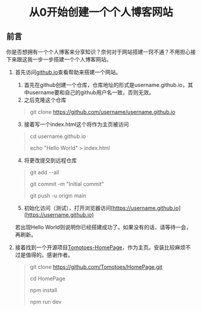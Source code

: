 # <center>从0开始创建一个个人博客网站</center>

## 前言
你是否想拥有一个个人博客来分享知识？奈何对于网站搭建一窍不通？不用担心接下来跟这我一步一步搭建一个个人博客网站。
1. 首先访问[github.io](https://github.io)查看帮助来搭建一个网站。
   1. 首先在github创建一个仓库，仓库地址的形式是username.github.io，其中username要和自己的github用户名一致，否则无效。
   2. 之后克隆这个仓库
    > git clone https://github.com/username/username.github.io 
   3.  接着写一个index.html这个将作为主页被访问
    >cd username.github.io
    >
    >echo "Hello World" > index.html
   4. 将更改提交到远程仓库
    >git add --all
    >
    >git commit -m "Initial commit"
    >
    >git push -u origin main
   5. 初始化访问（测试），打开浏览器访问[https://username.github.io](https://username.github.io)
   
   若出现Hello World则说明你已经搭建成功了。如果没有的话，请等待一会，再刷新。
2. 接着找到一个开源项目[Tomotoes-HomePage](https://github.com/Tomotoes/HomePage)，作为主页。安装比较麻烦不过是值得的。感谢作者。

   
    >git clone https://github.com/Tomotoes/HomePage.git
    >
    >cd HomePage
    >
    >npm install
    >
    >npm run dev 